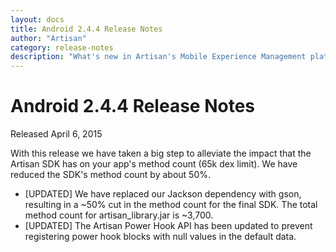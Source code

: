 ```yaml
---
layout: docs
title: Android 2.4.4 Release Notes
author: "Artisan"
category: release-notes
description: "What's new in Artisan's Mobile Experience Management platform."
---
```

# Android 2.4.4 Release Notes

Released April 6, 2015

With this release we have taken a big step to alleviate the impact that the Artisan SDK has on your app's method count (65k dex limit). We have reduced the SDK's method count by about 50%.

* [UPDATED] We have replaced our Jackson dependency with gson, resulting in a ~50% cut in the method count for the final SDK. The total method count for artisan_library.jar is ~3,700.
* [UPDATED] The Artisan Power Hook API has been updated to prevent registering power hook blocks with null values in the default data.
